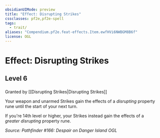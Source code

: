 ```yaml
---
obsidianUIMode: preview
title: "Effect: Disrupting Strikes"
cssclasses: pf2e,pf2e-spell
tags:
  - trait/
aliases: "Compendium.pf2e.feat-effects.Item.ewfHVi6NWBGM8B6f"
license: OGL
---
```

# Effect: Disrupting Strikes
## Level 6
### 






Granted by [[Disrupting Strikes|Disrupting Strikes]]

Your weapon and unarmed Strikes gain the effects of a _disrupting_ property rune until the start of your next turn.

If you're 14th level or higher, your Strikes instead gain the effects of a _greater disrupting_ property rune.

*Source: Pathfinder #166: Despair on Danger Island*
*OGL*